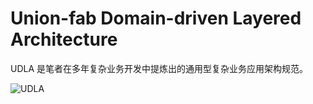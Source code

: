 # Union-fab Domain-driven Layered Architecture

UDLA 是笔者在多年复杂业务开发中提炼出的通用型复杂业务应用架构规范。

![UDLA](https://s2.ax1x.com/2019/12/19/QbNlin.png)

